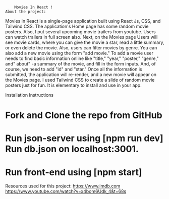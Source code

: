         Movies In React !
    About the project:
Movies in React is a single-page application built using React Js, CSS, and Tailwind CSS. The application's Home page has some random movie posters. Also, I put several upcoming movie trailers from youtube. Users can watch trailers in full screen also. Next, on the Movies page
Users will see movie cards, where you can give the movie a star, read a little summary, or even delete the movie. Also, users can filter movies by genre. You can also add a new movie using the form "add movie." To add a movie user needs to find basic information online like "title," "year," "poster," "genre," and" about" -a summary of the movie, and fill in the form inputs. And, of course, we need to add "id" and "star." Once all the information is submitted, the application will re-render, and a new movie will appear on the Movies page.
I used Tailwind CSS to create a slide of random movie posters just for fun. It is elementary to install and use in your app. 

Installation Instructions

# Fork and Clone the repo from GitHub
# Run json-server using [npm run dev] Run db.json on localhost:3001.
# Run front-end using [npm start]


Resources used for this project:
https://www.imdb.com
https://www.youtube.com/watch?v=x4bom6Udk_4&t=68s
